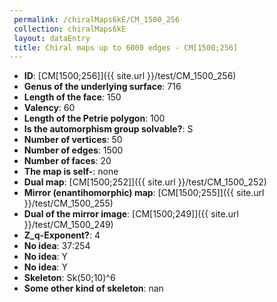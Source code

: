 ```yaml
--- 
 permalink: /chiralMaps6kE/CM_1500_256 
 collection: chiralMaps6kE
 layout: dataEntry
 title: Chiral maps up to 6000 edges - CM[1500;256]
---
```


- **ID**: [CM[1500;256]]({{ site.url }}/test/CM_1500_256)
- **Genus of the underlying surface**: 716
- **Length of the face**: 150
- **Valency**: 60
- **Length of the Petrie polygon**: 100
- **Is the automorphism group solvable?**: S
- **Number of vertices**: 50
- **Number of edges**: 1500
- **Number of faces**: 20
- **The map is self-**: none
- **Dual map**: [CM[1500;252]]({{ site.url }}/test/CM_1500_252)
- **Mirror (enantihomorphic) map**: [CM[1500;255]]({{ site.url }}/test/CM_1500_255)
- **Dual of the mirror image**: [CM[1500;249]]({{ site.url }}/test/CM_1500_249)
- **Z_q-Exponent?**: 4
- **No idea**:  37:254
- **No idea**: Y
- **No idea**: Y
- **Skeleton**: Sk(50;10)^6
- **Some other kind of skeleton**: nan
